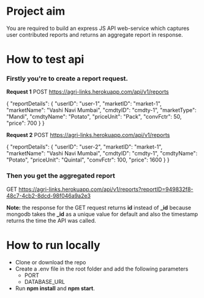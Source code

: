 # Project aim

You are required to build an express JS API web-service which captures user contributed reports and returns an aggregate report in response.

# How to test api

### Firstly you're to create a report request.

**Request 1**
POST https://agri-links.herokuapp.com/api/v1/reports

{
"reportDetails": {
"userID": "user-1",
"marketID": "market-1",
"marketName": "Vashi Navi Mumbai",
"cmdtyID": "cmdty-1",
"marketType": "Mandi",
"cmdtyName": "Potato",
"priceUnit": "Pack",
"convFctr": 50,
"price": 700
}
}

**Request 2**
POST https://agri-links.herokuapp.com/api/v1/reports

{
  "reportDetails": {
  "userID": "user-2",
"marketID": "market-1",
"marketName": "Vashi Navi Mumbai",
"cmdtyID": "cmdty-1",
"cmdtyName": "Potato",
"priceUnit": "Quintal",
"convFctr": 100,
"price": 1600
}
}

### Then you get the aggregated report

GET https://agri-links.herokuapp.com/api/v1/reports?reportID=949832f8-48c7-4cb2-8dcd-98f046a9a2e3

**Note:** the response for the GET request returns **id** instead of **\_id** because mongodb takes the **\_id** as a unique value for default and also the timestamp returns the time the API was called.

# How to run locally

- Clone or download the repo
- Create a .env file in the root folder and add the following parameters
    - PORT
    - DATABASE_URL
- Run **npm install** and **npm start**.

